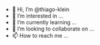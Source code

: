 - 👋 Hi, I’m @thiago-klein
- 👀 I’m interested in ...
- 🌱 I’m currently learning ...
- 💞️ I’m looking to collaborate on ...
- 📫 How to reach me ...

<!---
thiago-klein/thiago-klein is a ✨ special ✨ repository because its `README.md` (this file) appears on your GitHub profile.
You can click the Preview link to take a look at your changes.
--->
